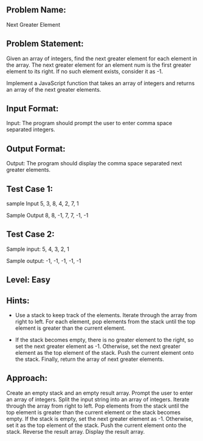 ## Problem Name:
Next Greater Element

## Problem Statement:
Given an array of integers, find the next greater 
element for each element in the array. The next 
greater element for an element num is the first 
greater element to its right. If no such element exists,
consider it as -1.

Implement a JavaScript function that takes an array 
of integers and returns an array of the next greater 
elements.


## Input Format:
Input:
The program should prompt the user to enter 
comma space separated integers.

## Output Format:
Output:
The program should display the 
comma space separated next greater 
elements.

## Test Case 1:
sample Input
5, 3, 8, 4, 2, 7, 1

Sample Output
8, 8, -1, 7, 7, -1, -1

## Test Case 2:
Sample input:
5, 4, 3, 2, 1

Sample output:
-1, -1, -1, -1, -1

## Level: Easy

## Hints:
- Use a stack to keep track of the elements.
Iterate through the array from right to left.
For each element, pop elements from the stack 
until the top element is greater than the current element.

- If the stack becomes empty, there is no greater
element to the right, so set the next greater element as -1.
Otherwise, set the next greater element as the 
top element of the stack.
Push the current element onto the stack.
Finally, return the array of next greater elements.


## Approach:
Create an empty stack and an empty result array.
Prompt the user to enter an array of integers.
Split the input string into an array of integers.
Iterate through the array from right to left.
Pop elements from the stack until the top element is greater than the current element 
or the stack becomes empty.
If the stack is empty, set the next greater element as -1. Otherwise, set it as the top 
element of the stack.
Push the current element onto the stack.
Reverse the result array.
Display the result array.
